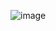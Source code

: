 ![image](https://github.com/guesserjuli4/front-end/assets/159532759/a0113304-54eb-45c0-9dd0-2127f6ab8027)

